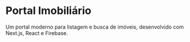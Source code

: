 # Portal Imobiliário

Um portal moderno para listagem e busca de imóveis, desenvolvido com Next.js, React e Firebase.
